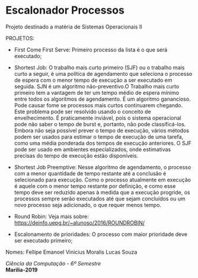 # Escalonador Processos

Projeto destinado a matéria de Sistemas Operacionais II

PROJETOS:
 - First Come First Serve: Primeiro processo da lista é o que será executado;
 
 - Shortest Job: O trabalho mais curto primeiro (SJF) ou o trabalho mais curto a seguir, é uma política de agendamento que seleciona o processo de espera com o menor tempo de execução a ser executado em seguida. SJN é um algoritmo não-preventivo.O Trabalho mais curto primeiro tem a vantagem de ter um tempo médio de espera mínimo entre todos os algoritmos de agendamento.
É um algoritmo ganancioso.
Pode causar fome se processos mais curtos continuarem chegando. Este problema pode ser resolvido usando o conceito de envelhecimento.
É praticamente inviável, pois o sistema operacional pode não saber o tempo de burst e, portanto, não pode classificá-los. Embora não seja possível prever o tempo de execução, vários métodos podem ser usados ​​para estimar o tempo de execução de uma tarefa, como uma média ponderada dos tempos de execução anteriores. O SJF pode ser usado em ambientes especializados, onde estimativas precisas do tempo de execução estão disponíveis.
 
 - Shortest Job Preemptive: Nesse algoritmo de agendamento, o processo com a menor quantidade de tempo restante até a conclusão é selecionado para execução. Como o processo atualmente em execução é aquele com o menor tempo restante por definição, e como esse tempo deve ser reduzido apenas à medida que a execução progride, os processos sempre serão executados até que sejam concluídos ou um novo processo seja adicionado, o que requer menos tempo.

- Round Robin: Veja mais sobre: https://deinfo.uepg.br/~alunoso/2016/ROUNDROBIN/

- Escalonamento de prioridades: O processo com maior prioridade deve ser executado primeiro;



Nomes: Fellipe Emanoel
       Vinicius Moralis
       Lucas Souza
       
<i>Ciência da Computação - 6º Semestre</i><br/>
<b>Marilia-2019</b>
